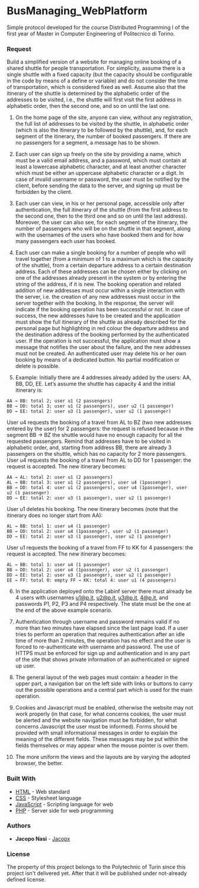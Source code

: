 # BusManaging_WebPlatform
Simple protocol developed for the course Distributed Programming I of the first year of Master in Computer Engineering of Politecnico di Torino.

### Request
Build a simplified version of a website for managing online booking of a shared shuttle for people transportation. For simplicity, assume there is a single shuttle with a fixed capacity (but the capacity should be configurable in the code by means of a define or variable) and do not consider the time of transportation, which is considered fixed as well.
Assume also that the itinerary of the shuttle is determined by the alphabetic order of the addresses to be visited, i.e., the shuttle will first visit the first address in alphabetic order, then the second one, and so on until the last one.

1. On the home page of the site, anyone can view, without any registration, the full list of addresses to be visited by the shuttle, in alphabetic order (which is also the itinerary to be followed by the shuttle), and, for each segment of the itinerary, the number of booked passengers. If there are no passengers for a segment, a message has to be shown.

2. Each user can sign up freely on the site by providing a name, which must be a valid email address, and a password, which must contain at least a lowercase alphabetic character, and at least another character which must be either an uppercase alphabetic character or a digit. In case of invalid username or password, the user must be notified by the client, before sending the data to the server, and signing up must be forbidden by the client.

3. Each user can view, in his or her personal page, accessible only after authentication, the full itinerary of the shuttle (from the first address to the second one, then to the third one and so on until the last address). Moreover, the user can also see, for each segment of the itinerary, the number of passengers who will be on the shuttle in that segment, along with the usernames of the users who have booked them and for how many passengers each user has booked.

4. Each user can make a single booking for a number of people who will travel together (from a minimum of 1 to a maximum which is the capacity of the shuttle), from a certain departure address to a certain destination address. Each of these addresses can be chosen either by clicking on one of the addresses already present in the system or by entering the string of the address, if it is new. The booking operation and related addition of new addresses must occur within a single interaction with the server, i.e. the creation of any new addresses must occur in the server together with the booking. In the response, the server will indicate if the booking operation has been successful or not. In case of success, the new addresses have to be created and the application must show the full itinerary of the shuttle as already described for the personal page but highlighting in red colour the departure address and the destination address of the booking performed by the authenticated user. If the operation is not successful, the application must show a message that notifies the user about the failure, and the new addresses must not be created. An authenticated user may delete his or her own booking by means of a dedicated button. No partial modification or delete is possible.

5. Example:
Initially there are 4 addresses already added by the users: AA, BB, DD, EE.
Let’s assume the shuttle has capacity 4 and the initial itinerary is:
```
AA → BB: total 2; user u1 (2 passengers)
BB → DD: total 3; user u1 (2 passengers), user u2 (1 passenger)
DD → EE: total 2: user u3 (1 passenger), user u2 (1 passenger)
```
User u4 requests the booking of a travel from AL to BZ (two new addresses entered by the user) for 2 passengers: the request is refused because in the segment BB → BZ the shuttle would have no enough capacity for all the requested passengers. Remind that addresses have to be visited in alphabetic order, and, starting from address BB, there are already 3 passengers on the shuttle, which has no capacity for 2 more passengers.
User u4 requests the booking of a travel from AL to DD for 1 passenger: the request is accepted. The new itinerary becomes:
```
AA → AL: total 2: user u1 (2 passengers) 
AL → BB: total 3: user u1 (2 passengers), user u4 (1passenger) 
BB → DD: total 4: user u1 (2 passengers), user u4 (1passenger), user u2 (1 passenger) 
DD → EE: total 2: user u3 (1 passenger), user u2 (1 passenger) 
```
User u1 deletes his booking. The new itinerary becomes (note that the itinerary does no longer start from AA):
```
AL → BB: total 1: user u4 (1 passenger) 
BB → DD: total 2: user u4 (1passenger), user u2 (1 passenger) 
DD → EE: total 2: user u3 (1 passenger), user u2 (1 passenger) 
```
User u1 requests the booking of a travel from FF to KK for 4 passengers: the request is accepted. The new itinerary becomes:
```
AL → BB: total 1: user u4 (1 passenger) 
BB → DD: total 2: user u4 (1passenger), user u2 (1 passenger) 
DD → EE: total 2: user u3 (1 passenger), user u2 (1 passenger) 
EE → FF: total 0: empty FF → KK: total 4: user u1 (4 passengers)
```
6. In the application deployed onto the Labinf server there must already be 4 users with usernames u1@p.it, u2@p.it, u3@p.it, 4@p.it, and passwords P1, P2, P3 and P4 respectively. The state must be the one at the end of the above example scenario.

7. Authentication through username and password remains valid if no more than two minutes have elapsed since the last page load. If a user tries to perform an operation that requires authentication after an idle time of more than 2 minutes, the operation has no effect and the user is forced to re-authenticate with username and password. The use of HTTPS must be enforced for sign up and authentication and in any part of the site that shows private information of an authenticated or signed up user.

8. The general layout of the web pages must contain: a header in the upper part, a navigation bar on the left side with links or buttons to carry out the possible operations and a central part which is used for the main operation.

9. Cookies and Javascript must be enabled, otherwise the website may not work properly (in that case, for what concerns cookies, the user must be alerted and the website navigation must be forbidden, for what concerns Javascript the user must be informed). Forms should be provided with small informational messages in order to explain the meaning of the different fields. These messages may be put within the fields themselves or may appear when the mouse pointer is over them.

10. The more uniform the views and the layouts are by varying the adopted browser, the better.

### Built With
* [HTML](https://www.w3schools.com/Html/) - Web standard
* [CSS](https://www.w3schools.com/Css/) - Stylesheet language
* [JavaScript](https://www.javascript.com/) - Scripting language for web
* [PHP](http://www.php.net/) - Server side for web programming

### Authors
* **Jacopo Nasi** - [Jacopx](https://github.com/Jacopx)

### License
The property of this project belongs to the Polytechnic of Turin since this project isn't delivered yet. After that it will be published under not-already defined license.